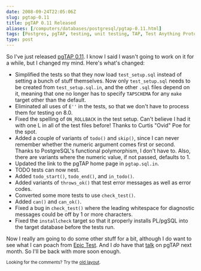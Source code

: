 ```yaml
--- 
date: 2008-09-24T22:05:06Z
slug: pgtap-0.11
title: pgTAP 0.11 Released
aliases: [/computers/databases/postgresql/pgtap-0.11.html]
tags: [Postgres, pgTAP, testing, unit testing, TAP, Test Anything Protocol]
type: post
---
```


<p>So I've just released <a href="http://pgfoundry.org/frs/?group_id=1000389" title="pgTAP downloads">pgTAP 0.11</a>. I know I said I wasn't going to work on it for a while, but I changed my mind. Here's what's changed:</p>

<ul>
  <li>Simplified the tests so that they now load <code>test_setup.sql</code> instead of
    setting a bunch of stuff themselves. Now only <code>test_setup.sql</code> needs
    to be created from <code>test_setup.sql.in</code>, and the other <code>.sql</code> files
    depend on it, meaning that one no longer has to specify <code>TAPSCHEMA</code>
    for any <code>make</code> target other than the default.</li>
  <li>Eliminated all uses of <code>E&#x0027;&#x0027;</code> in the tests, so that we don't have to
    process them for testing on 8.0.</li>
  <li>Fixed the spelling of <code>ON_ROLLBACK</code> in the test setup. Can't believe I
    had it with one L in all of the test files before! Thanks to Curtis
    "Ovid" Poe for the spot.</li>
  <li>Added a couple of variants of <code>todo()</code> and <code>skip()</code>, since I can never
    remember whether the numeric argument comes first or second. Thanks to
    PostgreSQL's functional polymorphism, I don't have to. Also, there are
    variants where the numeric value, if not passed, defaults to 1.</li>
  <li>Updated the link to the pgTAP home page in <code>pgtap.sql.in</code>.</li>
  <li>TODO tests can now nest.</li>
  <li>Added <code>todo_start()</code>, <code>todo_end()</code>, and <code>in_todo()</code>.</li>
  <li>Added variants of <code>throws_ok()</code> that test error messages as well as
    error codes.</li>
  <li>Converted some more tests to use <code>check_test()</code>.</li>
  <li>Added <code>can()</code> and <code>can_ok()</code>.</li>
  <li>Fixed a bug in <code>check_test()</code> where the leading whitespace for
    diagnostic messages could be off by 1 or more characters.</li>
  <li>Fixed the <code>installcheck</code> target so that it properly installs PL/pgSQL
    into the target database before the tests run.</li>
</ul>

<p>Now I really am going to do some other stuff for a bit, although I do want to see what I can poach from <a href="http://epictest.org/" title="Epic: More full of fail than any other testing tool">Epic Test</a>. And I <em>do</em> have that <a href="http://www.postgresqlconference.org/west08/talks/" title="PostgreSQL Conference West 2008 Talks">talk</a> on pgTAP next month. So I'll be back with more soon enough.</p>

<p class="past"><small>Looking for the comments? Try the <a rel="nofollow" href="//past.justatheory.com/computers/databases/postgresql/pgtap-0.11.html">old layout</a>.</small></p>


